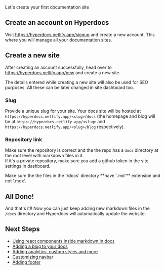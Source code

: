 Let's create your first documentation site

## Create an account on Hyperdocs

Visit https://hyperdocs.netlify.app/signup and create a new account. This where you will manage all your documentation sites.

## Create a new site

After creating an account successfully, head over to https://hyperdocs.netlify.app/new and create a new site.

<Callout type='info'>
	The details entered while creating a new site will also be used for SEO purposes. All these can be later changed in site dashboard too.
</Callout>

### Slug

Provide a unique slug for your site. Your docs site will be hosted at `https://hyperdocs.netlify.app/<slug>/docs` (the homepage and blog will be at `https://hyperdocs.netlify.app/<slug>` and `https://hyperdocs.netlify.app/<slug>/blog` respectively).

### Repository link

Make sure the repository is correct and the the repo has a `docs` directory at the root level with markdown files in it.  
If it's a private repository, make sure you add a github token in the site settings in dashboard.

<Callout type='warning'>
	Make sure the the files in the '/docs' directory **have `.md`** extension and not '.mdx'.
</Callout>

## All Done!

And that's it!! Now you can just keep adding new markdown files in the `/docs` directory and Hyperdocs will automatically update the website.

## Next Steps

- [Using react components inside markdown in docs](/hyperdocs/docs/react-components-in-markdown)
- [Adding a blog to your docs](/hyperdocs/docs/blog)
- [Adding analytics, custom styles and more](/hyperdocs/docs/customization)
- [Customizing navbar](/hyperdocs/docs/navbar)
- [Adding footer](/hyperdocs/docs/footer)
